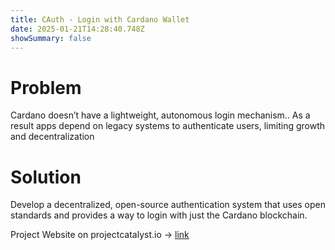 ```yaml
---
title: CAuth - Login with Cardano Wallet
date: 2025-01-21T14:28:40.748Z
showSummary: false
---
```


# Problem
Cardano doesn’t have a lightweight, autonomous login mechanism.. As a result apps depend on legacy systems to authenticate users, limiting growth and decentralization

# Solution
Develop a decentralized, open-source authentication system that uses open standards and provides a way to login with just the Cardano blockchain.


Project Website on projectcatalyst.io -> [link](https://projectcatalyst.io/funds/9/f9-dapps-products-and-integrations/login-with-cardano-wallet-cauth)